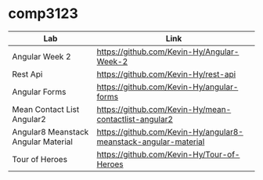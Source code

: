# comp3123


| Lab  | Link |
| ------------- | ------------- |
 | Angular Week 2 | https://github.com/Kevin-Hy/Angular-Week-2  | 
 | Rest Api| https://github.com/Kevin-Hy/rest-api | 
 | Angular Forms | https://github.com/Kevin-Hy/angular-forms |
 | Mean Contact List Angular2 | https://github.com/Kevin-Hy/mean-contactlist-angular2 |
 | Angular8 Meanstack Angular Material | https://github.com/Kevin-Hy/angular8-meanstack-angular-material | 
 | Tour of Heroes| https://github.com/Kevin-Hy/Tour-of-Heroes |
